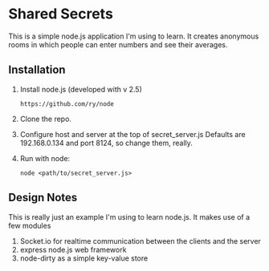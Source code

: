 Shared Secrets
===============

This is a simple node.js application I'm using to learn. It creates anonymous rooms in which
people can enter numbers and see their averages. 

Installation
-------------

1. Install node.js (developed with v 2.5)
    
    `https://github.com/ry/node`

2. Clone the repo.

3. Configure host and server at the top of secret_server.js
Defaults are 192.168.0.134 and port 8124, so change them, really.

4. Run with node:
    
    `node <path/to/secret_server.js>`

Design Notes
-------------
This is really just an example I'm using to learn node.js. It makes use of
a few modules

1. Socket.io for realtime communication between the clients and the server
2. express node.js web framework
3. node-dirty as a simple key-value store

